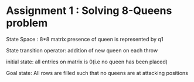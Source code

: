 # Assignment 1 : Solving 8-Queens problem 



State Space : 8*8 matrix presence of queen is represented by q1 

State transition operator: addition of new queen on each throw

initial state: all entries on matrix is 0(i.e no queen has been placed)

Goal state: All rows are filled such that no queens are at attacking positions
